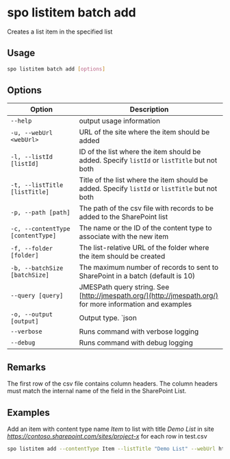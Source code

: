 # spo listitem batch add

Creates a list item in the specified list

## Usage

```sh
spo listitem batch add [options]
```

## Options

Option|Description
------|-----------
`--help`|output usage information
`-u, --webUrl <webUrl>`|URL of the site where the item should be added
`-l, --listId [listId]`|ID of the list where the item should be added. Specify `listId` or `listTitle` but not both
`-t, --listTitle [listTitle]`|Title of the list where the item should be added. Specify `listId` or `listTitle` but not both
`-p, --path [path]`|  The path of the csv file with records to be added to the SharePoint list 
`-c, --contentType [contentType]`|The name or the ID of the content type to associate with the new item
`-f, --folder [folder]`|The list-relative URL of the folder where the item should be created
`-b, --batchSize [batchSize]`|The maximum number of records to sent to SharePoint in a batch (default is 10)
`--query [query]`|JMESPath query string. See [http://jmespath.org/](http://jmespath.org/) for more information and examples
`-o, --output [output]`|Output type. `json|text`. Default `text`
`--verbose`|Runs command with verbose logging
`--debug`|Runs command with debug logging

## Remarks

The first row of the csv file contains column headers. The column headers must match the internal name of the field
in the SharePoint List.




## Examples
Add an item with content type name _Item_ to list with title _Demo List_ in site _https://contoso.sharepoint.com/sites/project-x_ for each row in test.csv

```sh
spo listitem add --contentType Item --listTitle "Demo List" --webUrl https://contoso.sharepoint.com/sites/project-x --path  .\test.csv
```

